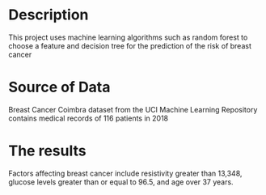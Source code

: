 # Description
This project uses machine learning algorithms such as random forest to choose a feature and decision tree for the prediction of the risk of breast cancer
# Source of Data
Breast Cancer Coimbra dataset from the UCI Machine Learning Repository contains medical records of 116 patients in 2018
# The results
Factors affecting breast cancer include resistivity greater than 13,348, glucose levels greater than or equal to 96.5, and age over 37 years.
